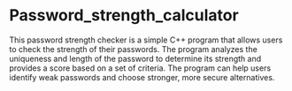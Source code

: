 # Password_strength_calculator
This password strength checker is a simple C++ program that allows users to check the strength of their passwords. The program analyzes the uniqueness and length of the password to determine its strength and provides a score based on a set of criteria. The program can help users identify weak passwords and choose stronger, more secure alternatives.

